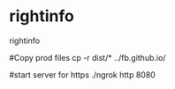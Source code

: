 # rightinfo
rightinfo

#Copy prod files
cp -r dist/* ../fb.github.io/

#start server for https
./ngrok http 8080
